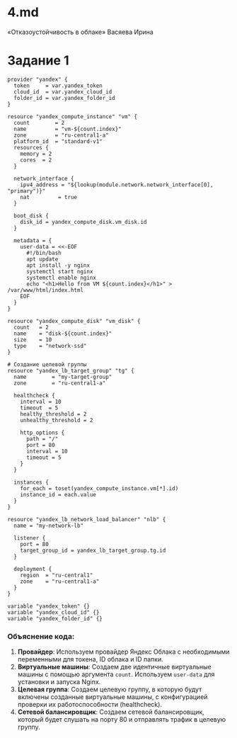 # 4.md
«Отказоустойчивость в облаке» Васяева Ирина
# Задание 1
```
provider "yandex" {
  token     = var.yandex_token
  cloud_id  = var.yandex_cloud_id
  folder_id = var.yandex_folder_id
}

resource "yandex_compute_instance" "vm" {
  count        = 2
  name         = "vm-${count.index}"
  zone         = "ru-central1-a"
  platform_id  = "standard-v1"
  resources {
    memory = 2
    cores  = 2
  }

  network_interface {
    ipv4_address = "${lookup(module.network.network_interface[0], "primary")}"
    nat         = true
  }

  boot_disk {
    disk_id = yandex_compute_disk.vm_disk.id
  }

  metadata = {
    user-data = <<-EOF
      #!/bin/bash
      apt update
      apt install -y nginx
      systemctl start nginx
      systemctl enable nginx
      echo "<h1>Hello from VM ${count.index}</h1>" > /var/www/html/index.html
    EOF
  }
}

resource "yandex_compute_disk" "vm_disk" {
  count   = 2
  name    = "disk-${count.index}"
  size    = 10
  type    = "network-ssd"
}

# Создание целевой группы
resource "yandex_lb_target_group" "tg" {
  name        = "my-target-group"
  zone        = "ru-central1-a"

  healthcheck {
    interval = 10
    timeout  = 5
    healthy_threshold = 2
    unhealthy_threshold = 2

    http_options {
      path = "/"
      port = 80
      interval = 10
      timeout = 5
    }
  }

  instances {
    for_each = toset(yandex_compute_instance.vm[*].id)
    instance_id = each.value
  }
}

resource "yandex_lb_network_load_balancer" "nlb" {
  name = "my-network-lb"

  listener {
    port = 80
    target_group_id = yandex_lb_target_group.tg.id
  }

  deployment {
    region  = "ru-central1"
    zone    = "ru-central1-a"
  }
}

variable "yandex_token" {}
variable "yandex_cloud_id" {}
variable "yandex_folder_id" {}
```
### Объяснение кода:
1. **Провайдер**: Используем провайдер Яндекс Облака с необходимыми переменными для токена, ID облака и ID папки.
2. **Виртуальные машины**: Создаем две идентичные виртуальные машины с помощью аргумента `count`. Используем `user-data` для установки и запуска Nginx.
3. **Целевая группа**: Создаем целевую группу, в которую будут включены созданные виртуальные машины, с конфигурацией проверки их работоспособности (healthcheck).
4. **Сетевой балансировщик**: Создаем сетевой балансировщик, который будет слушать на порту 80 и отправлять трафик в целевую группу.

